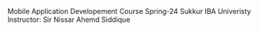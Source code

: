 Mobile Application Developement Course Spring-24
Sukkur IBA Univeristy
Instructor: Sir Nissar Ahemd Siddique
